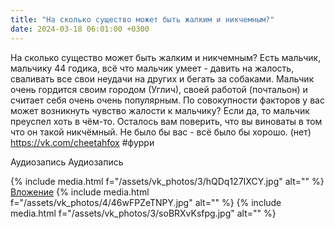 ```yaml
---
title: "На сколько существо может быть жалким и никчемным?"
date: 2024-03-18 06:01:00 +0300
---
```


На сколько существо может быть жалким и никчемным?
Есть мальчик, мальчику 44 годика, всё что мальчик умеет - давить на жалость, сваливать все свои неудачи на других и бегать за собаками. Мальчик очень гордится своим городом (Углич), своей работой (почтальон) и считает себя очень очень популярным.
По совокупности факторов у вас может возникнуть чувство жалости к мальчику?
Если да, то мальчик преуспел хоть в чём-то. Осталось вам поверить, что вы виноваты в том что он такой никчёмный. Не было бы вас - всё было бы хорошо.
(нет)
https://vk.com/cheetahfox
#фурри


Аудиозапись
Аудиозапись

{% include media.html f="/assets/vk_photos/3/hQDq127IXCY.jpg" alt="" %}
[Вложение](https://vk.com/video41076938_456239737)
{% include media.html f="/assets/vk_photos/4/46wFPZeTNPY.jpg" alt="" %}
{% include media.html f="/assets/vk_photos/3/soBRXvKsfpg.jpg" alt="" %}
